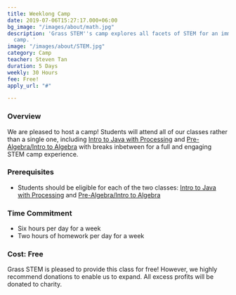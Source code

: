 ```yaml
---
title: Weeklong Camp
date: 2019-07-06T15:27:17.000+06:00
bg_image: "/images/about/math.jpg"
description: 'Grass STEM''s camp explores all facets of STEM for an immersive exploratory
  camp. '
image: "/images/about/STEM.jpg"
category: Camp
teacher: Steven Tan
duration: 5 Days
weekly: 30 Hours
fee: Free!
apply_url: "#"

---
```

### Overview

We are pleased to host a camp! Students will attend all of our classes rather than a single one, including [Intro to Java with Processing](/course/intro-to-java-with-processing/) and [Pre-Algebra/Intro to Algebra](/course/pre-algebra-intro-to-algebra-with-intro/) with breaks inbetween for a full and engaging STEM camp experience. 

### Prerequisites

* Students should be eligible for each of the two classes: [Intro to Java with Processing](/course/intro-to-java-with-processing/) and [Pre-Algebra/Intro to Algebra](/course/pre-algebra-intro-to-algebra-with-intro/)

### Time Commitment

* Six hours per day for a week
* Two hours of homework per day for a week

### Cost: Free

Grass STEM is pleased to provide this class for free! However, we highly recommend donations to enable us to expand. All excess profits will be donated to charity.